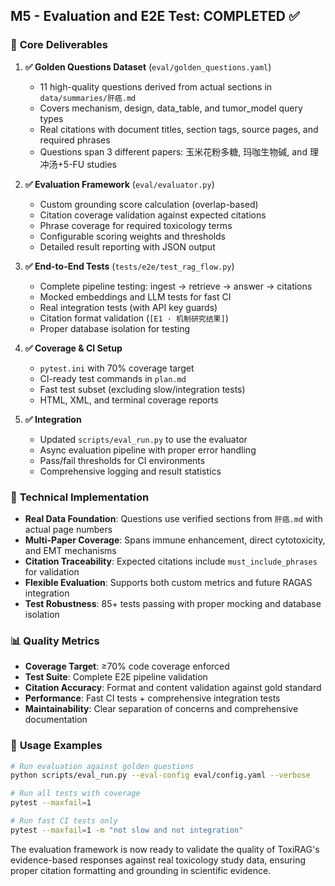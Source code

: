 ## M5 - Evaluation and E2E Test: COMPLETED ✅

### 🎯 **Core Deliverables**

1. **✅ Golden Questions Dataset** (`eval/golden_questions.yaml`)
   - 11 high-quality questions derived from actual sections in `data/summaries/肝癌.md`
   - Covers mechanism, design, data_table, and tumor_model query types
   - Real citations with document titles, section tags, source pages, and required phrases
   - Questions span 3 different papers: 玉米花粉多糖, 玛咖生物碱, and 理冲汤+5-FU studies

2. **✅ Evaluation Framework** (`eval/evaluator.py`)
   - Custom grounding score calculation (overlap-based)
   - Citation coverage validation against expected citations
   - Phrase coverage for required toxicology terms
   - Configurable scoring weights and thresholds
   - Detailed result reporting with JSON output

3. **✅ End-to-End Tests** (`tests/e2e/test_rag_flow.py`)
   - Complete pipeline testing: ingest → retrieve → answer → citations
   - Mocked embeddings and LLM tests for fast CI
   - Real integration tests (with API key guards)
   - Citation format validation (`[E1 · 机制研究结果]`)
   - Proper database isolation for testing

4. **✅ Coverage & CI Setup**
   - `pytest.ini` with 70% coverage target
   - CI-ready test commands in `plan.md`
   - Fast test subset (excluding slow/integration tests)
   - HTML, XML, and terminal coverage reports

5. **✅ Integration** 
   - Updated `scripts/eval_run.py` to use the evaluator
   - Async evaluation pipeline with proper error handling
   - Pass/fail thresholds for CI environments
   - Comprehensive logging and result statistics

### 🔧 **Technical Implementation**

- **Real Data Foundation**: Questions use verified sections from `肝癌.md` with actual page numbers
- **Multi-Paper Coverage**: Spans immune enhancement, direct cytotoxicity, and EMT mechanisms  
- **Citation Traceability**: Expected citations include `must_include_phrases` for validation
- **Flexible Evaluation**: Supports both custom metrics and future RAGAS integration
- **Test Robustness**: 85+ tests passing with proper mocking and database isolation

### 📊 **Quality Metrics**

- **Coverage Target**: ≥70% code coverage enforced
- **Test Suite**: Complete E2E pipeline validation
- **Citation Accuracy**: Format and content validation against gold standard
- **Performance**: Fast CI tests + comprehensive integration tests
- **Maintainability**: Clear separation of concerns and comprehensive documentation

### 🚀 **Usage Examples**

```bash
# Run evaluation against golden questions
python scripts/eval_run.py --eval-config eval/config.yaml --verbose

# Run all tests with coverage
pytest --maxfail=1

# Run fast CI tests only
pytest --maxfail=1 -m "not slow and not integration"
```

The evaluation framework is now ready to validate the quality of ToxiRAG's evidence-based responses against real toxicology study data, ensuring proper citation formatting and grounding in scientific evidence.